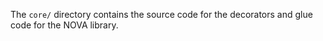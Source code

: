 The `core/` directory contains the source code for the decorators and glue code for the NOVA library.